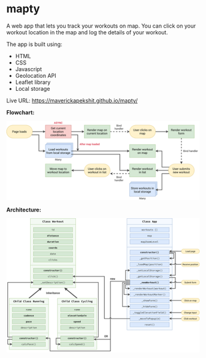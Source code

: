 # mapty

A web app that lets you track your workouts on map. You can click on your workout location in the map and log the details of your workout.

The app is built using:

- HTML
- CSS
- Javascript
- Geolocation API
- Leaflet library
- Local storage

Live URL: https://maverickapekshit.github.io/mapty/

**Flowchart:**

![](https://github.com/MaverickApekshit/mapty/blob/main/Mapty-flowchart.png?raw=true)

**Architecture:**

![](https://github.com/MaverickApekshit/mapty/blob/main/Mapty-architecture.png?raw=true)
